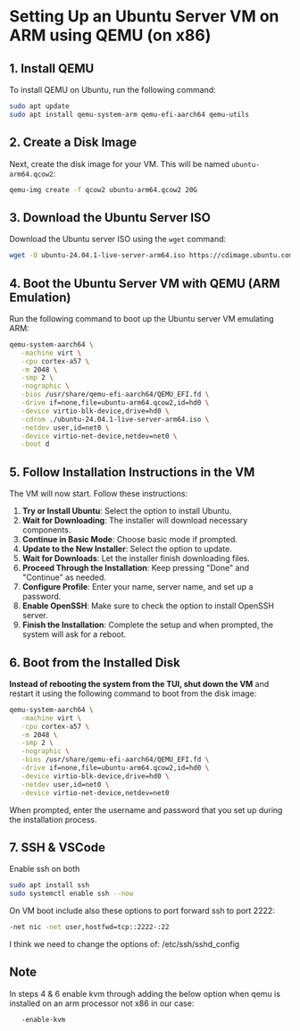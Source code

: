 # Setting Up an Ubuntu Server VM on ARM using QEMU (on x86)

## 1. Install QEMU
To install QEMU on Ubuntu, run the following command:

```bash
sudo apt update
sudo apt install qemu-system-arm qemu-efi-aarch64 qemu-utils
```

## 2. Create a Disk Image
Next, create the disk image for your VM. This will be named `ubuntu-arm64.qcow2`:

```bash
qemu-img create -f qcow2 ubuntu-arm64.qcow2 20G
```

## 3. Download the Ubuntu Server ISO
Download the Ubuntu server ISO using the `wget` command:

```bash
wget -O ubuntu-24.04.1-live-server-arm64.iso https://cdimage.ubuntu.com/releases/24.04.1/release/ubuntu-24.04.1-live-server-arm64.iso
```

## 4. Boot the Ubuntu Server VM with QEMU (ARM Emulation)
Run the following command to boot up the Ubuntu server VM emulating ARM:

```bash
qemu-system-aarch64 \
   -machine virt \
   -cpu cortex-a57 \
   -m 2048 \
   -smp 2 \
   -nographic \
   -bios /usr/share/qemu-efi-aarch64/QEMU_EFI.fd \
   -drive if=none,file=ubuntu-arm64.qcow2,id=hd0 \
   -device virtio-blk-device,drive=hd0 \
   -cdrom ./ubuntu-24.04.1-live-server-arm64.iso \
   -netdev user,id=net0 \
   -device virtio-net-device,netdev=net0 \
   -boot d
```

## 5. Follow Installation Instructions in the VM
The VM will now start. Follow these instructions:

1. **Try or Install Ubuntu**: Select the option to install Ubuntu.
2. **Wait for Downloading**: The installer will download necessary components.
3. **Continue in Basic Mode**: Choose basic mode if prompted.
4. **Update to the New Installer**: Select the option to update.
5. **Wait for Downloads**: Let the installer finish downloading files.
6. **Proceed Through the Installation**: Keep pressing "Done" and "Continue" as needed.
7. **Configure Profile**: Enter your name, server name, and set up a password.
8. **Enable OpenSSH**: Make sure to check the option to install OpenSSH server.
9. **Finish the Installation**: Complete the setup and when prompted, the system will ask for a reboot.

## 6. Boot from the Installed Disk
**Instead of rebooting the system from the TUI, shut down the VM** and restart it using the following command to boot from the disk image:

```bash
qemu-system-aarch64 \
   -machine virt \
   -cpu cortex-a57 \
   -m 2048 \
   -smp 2 \
   -nographic \
   -bios /usr/share/qemu-efi-aarch64/QEMU_EFI.fd \
   -drive if=none,file=ubuntu-arm64.qcow2,id=hd0 \
   -device virtio-blk-device,drive=hd0 \
   -netdev user,id=net0 \
   -device virtio-net-device,netdev=net0
```
When prompted, enter the username and password that you set up during the installation process.

## 7. SSH & VSCode
Enable ssh on both
```bash
sudo apt install ssh
sudo systemctl enable ssh --now
```
On VM boot include also these options to port forward ssh to port 2222:
```bash
-net nic -net user,hostfwd=tcp::2222-:22
```
I think we need to change the options of: /etc/ssh/sshd_config

## Note
In steps 4 & 6 enable kvm through adding the below option when qemu is installed on an arm processor not x86 in our case:

```bash
   -enable-kvm
```
